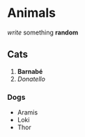 # Animals

*write* something **random**

## Cats
1. **Barnabé**
2. *Donatello*

### Dogs
- Aramis
- Loki
- Thor
